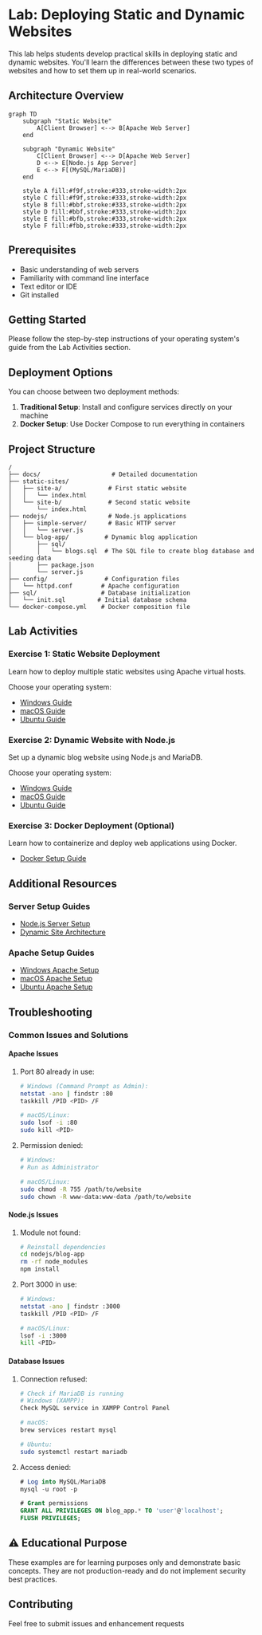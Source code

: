 # Lab: Deploying Static and Dynamic Websites

This lab helps students develop practical skills in deploying static and dynamic websites. You'll learn the differences between these two types of websites and how to set them up in real-world scenarios.

## Architecture Overview

```mermaid
graph TD
    subgraph "Static Website"
        A[Client Browser] <--> B[Apache Web Server]
    end
    
    subgraph "Dynamic Website"
        C[Client Browser] <--> D[Apache Web Server]
        D <--> E[Node.js App Server]
        E <--> F[(MySQL/MariaDB)]
    end

    style A fill:#f9f,stroke:#333,stroke-width:2px
    style C fill:#f9f,stroke:#333,stroke-width:2px
    style B fill:#bbf,stroke:#333,stroke-width:2px
    style D fill:#bbf,stroke:#333,stroke-width:2px
    style E fill:#bfb,stroke:#333,stroke-width:2px
    style F fill:#fbb,stroke:#333,stroke-width:2px
```

## Prerequisites
- Basic understanding of web servers
- Familiarity with command line interface
- Text editor or IDE
- Git installed

## Getting Started
Please follow the step-by-step instructions of your operating system's guide from the Lab Activities section.

## Deployment Options

You can choose between two deployment methods:

1. **Traditional Setup**: Install and configure services directly on your machine
2. **Docker Setup**: Use Docker Compose to run everything in containers


## Project Structure

```
/
├── docs/                    # Detailed documentation
├── static-sites/           
│   ├── site-a/             # First static website
│   │   └── index.html
│   └── site-b/             # Second static website
│       └── index.html
├── nodejs/                 # Node.js applications
│   ├── simple-server/      # Basic HTTP server
│   │   └── server.js
│   └── blog-app/          # Dynamic blog application
│       ├── sql/
│       │   └── blogs.sql  # The SQL file to create blog database and seeding data
│       ├── package.json
│       └── server.js
├── config/                # Configuration files
│   └── httpd.conf        # Apache configuration
├── sql/                  # Database initialization
│   └── init.sql         # Initial database schema
└── docker-compose.yml    # Docker composition file
```

## Lab Activities

### Exercise 1: Static Website Deployment
Learn how to deploy multiple static websites using Apache virtual hosts.

Choose your operating system:
- [Windows Guide](docs/exercises/ex1-windows-guide.md)
- [macOS Guide](docs/exercises/ex1-macos-guide.md)
- [Ubuntu Guide](docs/exercises/ex1-ubuntu-guide.md)

### Exercise 2: Dynamic Website with Node.js
Set up a dynamic blog website using Node.js and MariaDB.

Choose your operating system:
- [Windows Guide](docs/exercises/ex2-windows-guide.md)
- [macOS Guide](docs/exercises/ex2-macos-guide.md)
- [Ubuntu Guide](docs/exercises/ex2-ubuntu-guide.md)

### Exercise 3: Docker Deployment (Optional)
Learn how to containerize and deploy web applications using Docker.

- [Docker Setup Guide](docs/exercises/ex3-docker-guide.md)

## Additional Resources

### Server Setup Guides
- [Node.js Server Setup](docs/nodejs-server/setup-guide.md)
- [Dynamic Site Architecture](docs/dynamic-site/setup-guide.md)

### Apache Setup Guides
- [Windows Apache Setup](docs/apache-setup/windows-guide.md)
- [macOS Apache Setup](docs/apache-setup/macos-guide.md)
- [Ubuntu Apache Setup](docs/apache-setup/ubuntu-guide.md)

## Troubleshooting

### Common Issues and Solutions

#### Apache Issues
1. Port 80 already in use:
   ```bash
   # Windows (Command Prompt as Admin):
   netstat -ano | findstr :80
   taskkill /PID <PID> /F
   
   # macOS/Linux:
   sudo lsof -i :80
   sudo kill <PID>
   ```

2. Permission denied:
   ```bash
   # Windows:
   # Run as Administrator
   
   # macOS/Linux:
   sudo chmod -R 755 /path/to/website
   sudo chown -R www-data:www-data /path/to/website
   ```

#### Node.js Issues
1. Module not found:
   ```bash
   # Reinstall dependencies
   cd nodejs/blog-app
   rm -rf node_modules
   npm install
   ```

2. Port 3000 in use:
   ```bash
   # Windows:
   netstat -ano | findstr :3000
   taskkill /PID <PID> /F
   
   # macOS/Linux:
   lsof -i :3000
   kill <PID>
   ```

#### Database Issues
1. Connection refused:
   ```bash
   # Check if MariaDB is running
   # Windows (XAMPP):
   Check MySQL service in XAMPP Control Panel
   
   # macOS:
   brew services restart mysql
   
   # Ubuntu:
   sudo systemctl restart mariadb
   ```

2. Access denied:
   ```sql
   # Log into MySQL/MariaDB
   mysql -u root -p
   
   # Grant permissions
   GRANT ALL PRIVILEGES ON blog_app.* TO 'user'@'localhost';
   FLUSH PRIVILEGES;
   ```


## ⚠️ Educational Purpose

These examples are for learning purposes only and demonstrate basic concepts. They are not production-ready and do not implement security best practices.

## Contributing
Feel free to submit issues and enhancement requests